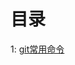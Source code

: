 # 目录
1: [git常用命令](https://github.com/liuyanliang2015/BertNote/blob/master/notes/Git%E5%91%BD%E4%BB%A4.md "Git常用命令")
